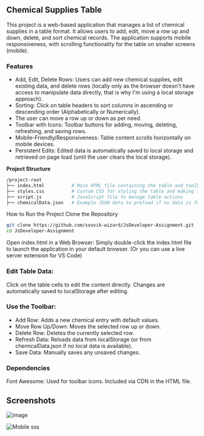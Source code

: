 ## Chemical Supplies Table
This project is a web-based application that manages a list of chemical supplies in a table format. It allows users to add, edit, move a row up and down, delete, and sort chemical records. The application supports mobile responsiveness, with scrolling functionality for the table on smaller screens (mobile).

### Features
- Add, Edit, Delete Rows: Users can add new chemical supplies, edit existing data, and delete rows (locally only as the browser doesn't have access to manipulate data directly, that is why I'm using a local storage approach).
- Sorting: Click on table headers to sort columns in ascending or descending order (Alphabetically or Numerically).
- The user can move a row up or down as per need.
- Toolbar with Icons: Toolbar buttons for adding, moving, deleting, refreshing, and saving rows.
- Mobile-Friendly/Responsiveness: Table content scrolls horizontally on mobile devices.
- Persistent Edits: Edited data is automatically saved to local storage and retrieved on page load (until the user clears the local storage).

**Project Structure**
```bash
/project-root
├── index.html          # Main HTML file containing the table and toolbar layout
├── styles.css          # Custom CSS for styling the table and making it responsive
├── script.js           # JavaScript file to manage table actions
├── chemicalData.json   # Example JSON data to preload if no data is found in local storage
```
How to Run the Project
Clone the Repository

```bash
git clone https://github.com/souvik-wizard/JsDeveloper-Assignment.git
cd JsDeveloper-Assignment
```
Open index.html in a Web Browser: Simply double-click the index.html file to launch the application in your default browser. (Or you can use a live server extension for VS Code)

### Edit Table Data:

Click on the table cells to edit the content directly.
Changes are automatically saved to localStorage after editing.

### Use the Toolbar:
- Add Row: Adds a new chemical entry with default values. 
- Move Row Up/Down: Moves the selected row up or down.
- Delete Row: Deletes the currently selected row.
- Refresh Data: Reloads data from localStorage (or from chemicalData.json if no local data is available).
- Save Data: Manually saves any unsaved changes.

### Dependencies
Font Awesome: Used for toolbar icons. Included via CDN in the HTML file.

## Screenshots

![image](https://github.com/user-attachments/assets/61f8ee5c-b368-42f1-ba52-d7406bb9a77a)

![Mobile sss](https://github.com/user-attachments/assets/4138b040-4744-4d24-aa69-72cb5a170188)
